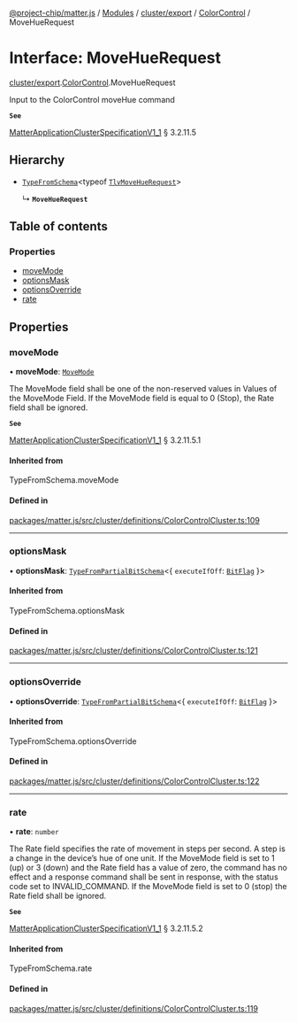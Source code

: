 [@project-chip/matter.js](../README.md) / [Modules](../modules.md) / [cluster/export](../modules/cluster_export.md) / [ColorControl](../modules/cluster_export.ColorControl.md) / MoveHueRequest

# Interface: MoveHueRequest

[cluster/export](../modules/cluster_export.md).[ColorControl](../modules/cluster_export.ColorControl.md).MoveHueRequest

Input to the ColorControl moveHue command

**`See`**

[MatterApplicationClusterSpecificationV1_1](spec_export.MatterApplicationClusterSpecificationV1_1.md) § 3.2.11.5

## Hierarchy

- [`TypeFromSchema`](../modules/tlv_export.md#typefromschema)\<typeof [`TlvMoveHueRequest`](../modules/cluster_export.ColorControl.md#tlvmovehuerequest)\>

  ↳ **`MoveHueRequest`**

## Table of contents

### Properties

- [moveMode](cluster_export.ColorControl.MoveHueRequest.md#movemode)
- [optionsMask](cluster_export.ColorControl.MoveHueRequest.md#optionsmask)
- [optionsOverride](cluster_export.ColorControl.MoveHueRequest.md#optionsoverride)
- [rate](cluster_export.ColorControl.MoveHueRequest.md#rate)

## Properties

### moveMode

• **moveMode**: [`MoveMode`](../enums/cluster_export.ColorControl.MoveMode.md)

The MoveMode field shall be one of the non-reserved values in Values of the MoveMode Field. If the MoveMode
field is equal to 0 (Stop), the Rate field shall be ignored.

**`See`**

[MatterApplicationClusterSpecificationV1_1](spec_export.MatterApplicationClusterSpecificationV1_1.md) § 3.2.11.5.1

#### Inherited from

TypeFromSchema.moveMode

#### Defined in

[packages/matter.js/src/cluster/definitions/ColorControlCluster.ts:109](https://github.com/project-chip/matter.js/blob/3adaded6/packages/matter.js/src/cluster/definitions/ColorControlCluster.ts#L109)

___

### optionsMask

• **optionsMask**: [`TypeFromPartialBitSchema`](../modules/schema_export.md#typefrompartialbitschema)\<\{ `executeIfOff`: [`BitFlag`](../modules/schema_export.md#bitflag)  }\>

#### Inherited from

TypeFromSchema.optionsMask

#### Defined in

[packages/matter.js/src/cluster/definitions/ColorControlCluster.ts:121](https://github.com/project-chip/matter.js/blob/3adaded6/packages/matter.js/src/cluster/definitions/ColorControlCluster.ts#L121)

___

### optionsOverride

• **optionsOverride**: [`TypeFromPartialBitSchema`](../modules/schema_export.md#typefrompartialbitschema)\<\{ `executeIfOff`: [`BitFlag`](../modules/schema_export.md#bitflag)  }\>

#### Inherited from

TypeFromSchema.optionsOverride

#### Defined in

[packages/matter.js/src/cluster/definitions/ColorControlCluster.ts:122](https://github.com/project-chip/matter.js/blob/3adaded6/packages/matter.js/src/cluster/definitions/ColorControlCluster.ts#L122)

___

### rate

• **rate**: `number`

The Rate field specifies the rate of movement in steps per second. A step is a change in the device’s hue of
one unit. If the MoveMode field is set to 1 (up) or 3 (down) and the Rate field has a value of zero, the
command has no effect and a response command shall be sent in response, with the status code set to
INVALID_COMMAND. If the MoveMode field is set to 0 (stop) the Rate field shall be ignored.

**`See`**

[MatterApplicationClusterSpecificationV1_1](spec_export.MatterApplicationClusterSpecificationV1_1.md) § 3.2.11.5.2

#### Inherited from

TypeFromSchema.rate

#### Defined in

[packages/matter.js/src/cluster/definitions/ColorControlCluster.ts:119](https://github.com/project-chip/matter.js/blob/3adaded6/packages/matter.js/src/cluster/definitions/ColorControlCluster.ts#L119)
